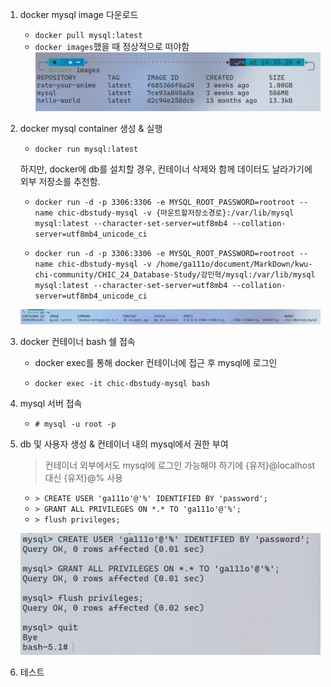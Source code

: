 1. docker mysql image 다운로드

   - `docker pull mysql:latest`
   - `docker images`했을 때 정상적으로 떠야함
     ![alt text](./imgs/image.png)

2. docker mysql container 생성 & 실행

   - `docker run mysql:latest`

   하지만, docker에 db를 설치할 경우, 컨테이너 삭제와 함께 데이터도 날라가기에 외부 저장소를 추천함.

   - `docker run -d -p 3306:3306 -e MYSQL_ROOT_PASSWORD=rootroot --name chic-dbstudy-mysql -v {마운트할저장소경로}:/var/lib/mysql mysql:latest --character-set-server=utf8mb4 --collation-server=utf8mb4_unicode_ci`

   - `docker run -d -p 3306:3306 -e MYSQL_ROOT_PASSWORD=rootroot --name chic-dbstudy-mysql -v /home/ga111o/document/MarkDown/kwu-chi-community/CHIC_24_Database-Study/강민혁/mysql:/var/lib/mysql mysql:latest --character-set-server=utf8mb4 --collation-server=utf8mb4_unicode_ci`

   ![alt text](./imgs/image-2.png)

3. docker 컨테이너 bash 쉘 접속

   - docker exec를 통해 docker 컨테이너에 접근 후 mysql에 로그인

   - `docker exec -it chic-dbstudy-mysql bash`

4. mysql 서버 접속

   - `# mysql -u root -p`

5. db 및 사용자 생성 & 컨테이너 내의 mysql에서 권한 부여

   > 컨테이너 외부에서도 mysql에 로그인 가능해야 하기에 {유저}@localhost 대신 {유저}@% 사용

   - `> CREATE USER 'ga111o'@'%' IDENTIFIED BY 'password';`
   - `> GRANT ALL PRIVILEGES ON *.* TO 'ga111o'@'%';`
   - `> flush privileges;`

   ![alt text](./imgs/image-3.png)

6. 테스트
